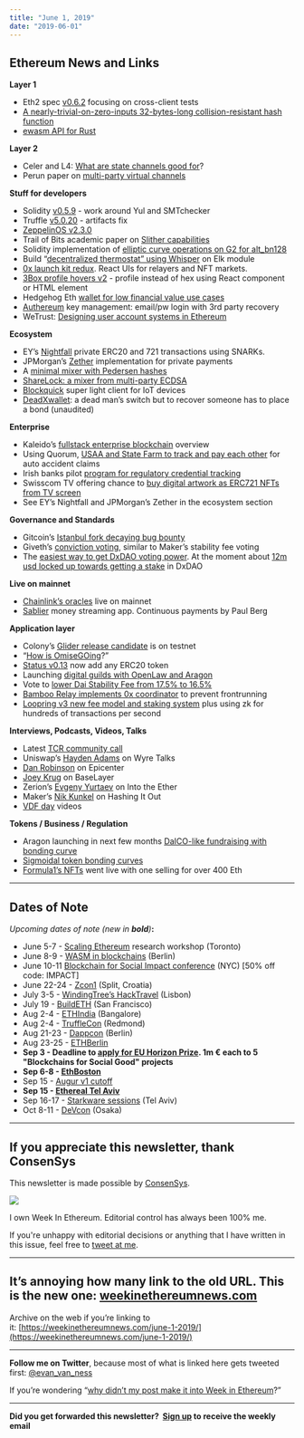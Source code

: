 ```yaml
---
title: "June 1, 2019"
date: "2019-06-01"
---
```


## **Ethereum News and Links**

**Layer 1**

- Eth2 spec [v0.6.2](https://github.com/ethereum/eth2.0-specs/releases/tag/v0.6.2) focusing on cross-client tests
- [A nearly-trivial-on-zero-inputs 32-bytes-long collision-resistant hash function](https://ethresear.ch/t/a-nearly-trivial-on-zero-inputs-32-bytes-long-collision-resistant-hash-function/5511)
- [ewasm API for Rust](https://github.com/ewasm/ewasm-rust-api)

**Layer 2**

- Celer and L4: [What are state channels good for](https://medium.com/celer-network/statechannel-c6fad40780fa)?
- Perun paper on [multi-party virtual channels](https://eprint.iacr.org/2019/571)

**Stuff for developers**

- Solidity [v0.5.9](https://github.com/ethereum/solidity/releases/tag/v0.5.9) - work around Yul and SMTchecker
- Truffle [v5.0.20](https://github.com/trufflesuite/truffle/releases/tag/v5.0.20) - artifacts fix
- [ZeppelinOS v2.3.0](https://forum.zeppelin.solutions/t/zeppelinos-2-3-0-released/740)
- Trail of Bits academic paper on [Slither capabilities](https://blog.trailofbits.com/2019/05/27/slither-the-leading-static-analyzer-for-smart-contracts/)
- Solidity implementation of [elliptic curve operations on G2 for alt\_bn128](https://github.com/musalbas/solidity-BN256G2)
- Build “[decentralized thermostat” using Whisper](https://hackernoon.com/diy-build-your-own-decentralized-thermostat-7acb6a2833d4) on Elk module
- [0x launch kit redux](https://blog.0xproject.com/0x-launch-kit-reloaded-ff10d5e95184). React UIs for relayers and NFT markets.
- [3Box profile hovers v2](https://medium.com/3box/3box-profile-hovers-v2-7f13529094ad) - profile instead of hex using React component or HTML element
- Hedgehog Eth [wallet for low financial value use cases](https://hedgehog.audius.co/)
- [Authereum](https://medium.com/authereum/authereum-improving-authentication-on-ethereum-c0d6d84e74cc) key management: email/pw login with 3rd party recovery
- WeTrust: [Designing user account systems in Ethereum](https://blog.wetrust.io/designing-user-account-systems-in-ethereum-apps-f824fe625412)

**Ecosystem**

- EY’s [Nightfall](https://www.linkedin.com/pulse/say-hello-nightfall-paul-brody-1f/) private ERC20 and 721 transactions using SNARKs.
- JPMorgan’s [Zether](https://github.com/jpmorganchase/anonymous-zether) implementation for private payments
- A [minimal mixer with Pedersen hashes](https://ethresear.ch/t/transactions-with-improved-anonymity/5518)
- [ShareLock: a mixer from multi-party ECDSA](https://ethresear.ch/t/sharelock-mixing-for-cryptocurrencies-from-multiparty-ecdsa/5525)
- [Blockquick](https://diode.io/burning-platform-pki/blockquick-super-light-blockchain-client-for-trustless-time-19144/) super light client for IoT devices
- [DeadXwallet](https://github.com/kfichter/dead-x-wallet): a dead man’s switch but to recover someone has to place a bond (unaudited)

**Enterprise**

- Kaleido’s [fullstack enterprise blockchain](https://kaleido.io/kaleido-b2b-tech-stack-whats-new/) overview
- Using Quorum, [USAA and State Farm to track and pay each other](https://www.coindesk.com/state-farm-usaa-to-use-blockchain-for-car-insurance-claims-by-end-of-year) for auto accident claims
- Irish banks pilot [program for regulatory credential tracking](https://fora.ie/bank-of-ireland-aib-blockchain-4659758-May2019/)
- Swisscom TV offering chance to [buy digital artwork as ERC721 NFTs from TV screen](https://www.swisscom.ch/en/about/news/2019/05/22-swisscom-tv-blockchain.html)
- See EY’s Nightfall and JPMorgan’s Zether in the ecosystem section

**Governance and Standards**

- Gitcoin’s [Istanbul fork decaying bug bounty](https://gitcoin.co/issue/gitcoinco/skunkworks/89/2631)
- Giveth’s [conviction voting](https://medium.com/giveth/conviction-voting-34019bd17b10), similar to Maker’s stability fee voting
- The [easiest way to get DxDAO voting power](https://www.reddit.com/r/ethereum/comments/bv6nt7/mgn_pool_contract_the_easiest_way_to_get_voting/). At the moment about [12m usd locked up towards getting a stake](https://twitter.com/koeppelmann/status/1133768316579917827) in DxDAO

**Live on mainnet**

- [Chainlink’s oracles](https://blog.chain.link/chainlink-live-ethereum-mainnet-connected-consensus/) live on mainnet
- [Sablier](https://sablier.app/) money streaming app. Continuous payments by Paul Berg

**Application layer**

- Colony’s [Glider release candidate](https://blog.colony.io/introducing-glider/) is on testnet
- “[How is OmiseGOing](https://medium.com/@kasimatic/how-is-omisegoing-68b9773a841)?”
- [Status v0.13](https://our.status.im/version-0-13-0-custom-erc20-token-support/) now add any ERC20 token
- Launching [digital guilds with OpenLaw and Aragon](https://medium.com/@rosscampbell9/launching-digital-guilds-on-openlaw-ethereum-5fc8478c655c)
- Vote to [lower Dai Stability Fee from 17.5% to 16.5%](https://blog.makerdao.com/executive-vote-stability-fee-16-5-may-31/)
- [Bamboo Relay implements 0x coordinator](https://medium.com/bamboo-relay/0x-coordinator-model-eap-acceptance-bc37b5e58256) to prevent frontrunning
- [Loopring v3 new fee model and staking system](https://medium.com/loopring-protocol/loopring-bi-weekly-update-05-25-2019-a90d3e6cfd04) plus using zk for hundreds of transactions per second

**Interviews, Podcasts, Videos, Talks** 

- Latest [TCR community call](https://www.youtube.com/watch?v=3bNxQLZA5aw)
- Uniswap’s [Hayden Adams](https://simplecast.com/s/3789ee3f) on Wyre Talks
- [Dan Robinson](https://www.youtube.com/watch?v=Dl9eUp28R7k) on Epicenter
- [Joey Krug](https://acrabaselayer.podbean.com/e/base-layer-episode-034-joey-krug-augur-pantera/) on BaseLayer
- Zerion’s [Evgeny Yurtaev](https://ethhub.substack.com/p/zerion-building-a-trustless-digital) on Into the Ether
- Maker’s [Nik Kunkel](https://thebitcoinpodcast.com/hashing-it-out-47/) on Hashing It Out
- [VDF day](https://www.youtube.com/playlist?list=PLaXwSyee0z4x2n6nxZo4CCfJ63j9_4IM2) videos

**Tokens / Business / Regulation**

- Aragon launching in next few months [DaICO-like fundraising with bonding curve](https://blog.aragon.org/introducing-aragon-fundraising)
- [Sigmoidal token bonding curves](https://medium.com/molecule-blog/designing-different-fundraising-scenarios-with-sigmoidal-token-bonding-curves-ceafc734ed97)
- [Formula1’s NFTs](https://opensea.io/assets/0x3c62e8de798721963b439868d3ce22a5252a7e03/111) went live with one selling for over 400 Eth

* * *

## **Dates of Note**

_Upcoming dates of note (new in **bold**)_**:**

- June 5-7 - [Scaling Ethereum](https://twitter.com/ScalingETH/status/1131350847047311362) research workshop (Toronto)
- June 8-9 - [WASM in blockchains](https://avive.github.io/wasm_on_the_blockchain/#/) (Berlin)
- June 10-11 [Blockchain for Social Impact conference](https://conference.blockchainforsocialimpact.com/) (NYC) \[50% off code: IMPACT\]
- June 22-24 - [Zcon1](https://www.zfnd.org/zcon/) (Split, Croatia)
- July 3-5 - [WindingTree’s HackTravel](https://windingtree.com/hacktravel-lisbon-2019) (Lisbon)
- July 19 - [BuildETH](https://www.buildeth.io/) (San Francisco)
- Aug 2-4 - [ETHIndia](https://ethindia.co/) (Bangalore)
- Aug 2-4 - [TruffleCon](https://www.truffleframework.com/trufflecon2019) (Redmond)
- Aug 21-23 - [Dappcon](https://dappcon.io/) (Berlin)
- Aug 23-25 - [ETHBerlin](https://ethberlinzwei.com/)
- **Sep 3 - Deadline to [apply for EU Horizon Prize](https://ec.europa.eu/info/funding-tenders/opportunities/portal/screen/opportunities/topic-details/blockchain-eicprize-2019). 1m € each to 5 "Blockchains for Social Good" projects**
- **Sep 6-8 - [EthBoston](https://eth.boston/)**
- Sep 15 - [Augur v1 cutoff](https://www.augur.net/blog/v1-cutoff/)
- **Sep 15 - [Ethereal Tel Aviv](https://etherealsummit.com/events/ethereal-tel-aviv/)**
- Sep 16-17 - [Starkware sessions](https://www.starkware.co/sessions/) (Tel Aviv)
- Oct 8-11 - [DeVcon](https://devcon.org/) (Osaka)

* * *

## **If you appreciate this newsletter, thank ConsenSys**

This newsletter is made possible by [ConsenSys](https://consensys.net/).  

[![](https://cdn.substack.com/image/fetch/w_1100,c_limit,q_auto:good,f_auto/https%3A%2F%2Fbucketeer-e05bbc84-baa3-437e-9518-adb32be77984.s3.amazonaws.com%2Fpublic%2Fimages%2F08f1b2fd-57e2-4d4b-bd42-730c769114be_240x240.jpeg)](https://cdn.substack.com/image/fetch/c_limit,q_auto:good,f_auto/https%3A%2F%2Fbucketeer-e05bbc84-baa3-437e-9518-adb32be77984.s3.amazonaws.com%2Fpublic%2Fimages%2F08f1b2fd-57e2-4d4b-bd42-730c769114be_240x240.jpeg)

  
I own Week In Ethereum. Editorial control has always been 100% me. 

If you're unhappy with editorial decisions or anything that I have written in this issue, feel free to [tweet at me](https://twitter.com/evan_van_ness).

* * *

## **It’s annoying how many link to the old URL. This is the new one: [weekinethereumnews.com](https://weekinethereumnews.com/)** 

Archive on the web if you’re linking to it: [](https://weekinethereumnews.com/june-1-2019/)[https://weekinethereumnews.com/june-1-2019/](https://weekinethereumnews.com/june-1-2019/)

* * *

**Follow me on Twitter**, because most of what is linked here gets tweeted first: [@evan\_van\_ness](https://twitter.com/evan_van_ness)

If you’re wondering “[why didn’t my post make it into Week in Ethereum](https://www.evanvanness.com/post/179914035841/why-didnt-my-post-make-the-newsletter)?”

* * *

**Did you get forwarded this newsletter?  [Sign up](https://weekinethereum.substack.com/subscribe#about) to receive the weekly email**
